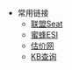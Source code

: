 * 常用链接
    * [联盟Seat](https://seat.dc-eve.com/)
    * [蜜蜂ESI](https://gice.goonfleet.com/)
    * [估价网](https://janice.e-351.com/)
    * [KB查询](https://zkillboard.com/)
